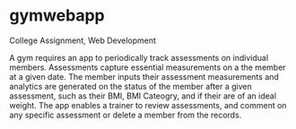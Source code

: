 # gymwebapp

College Assignment, Web Development

A gym requires an app to periodically track assessments on individual members.
Assessments capture essential measurements on a the member at a given date.
The member inputs their assessment measurements and analytics are generated on the status
of the member after a given assessment, such as their BMI, BMI Cateogry, and if their are 
of an ideal weight. The app enables a trainer to review assessments, and comment on any specific assessment
or delete a member from the records.
